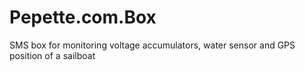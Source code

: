 # Pepette.com.Box
SMS box for monitoring voltage accumulators, water sensor and GPS position of a sailboat
